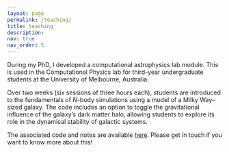 ```yaml
---
layout: page
permalink: /teaching/
title: teaching
description: 
nav: true
nav_order: 5
---
```

During my PhD, I developed a computational astrophysics lab module. This is used in the Computational Physics lab for third-year undergraduate students at the University of Melbourne, Australia.

Over two weeks (six sessions of three hours each), students are introduced to the fundamentals of _N_-body simulations using a model of a Milky Way–sized galaxy. The code includes an option to toggle the gravitational influence of the galaxy’s dark matter halo, allowing students to explore its role in the dynamical stability of galactic systems.

The associated code and notes are available [here](https://github.com/s-balu/UniMelb_3rdYr_MilkyWay_Nbody). Please get in touch if you want to know more about this!
